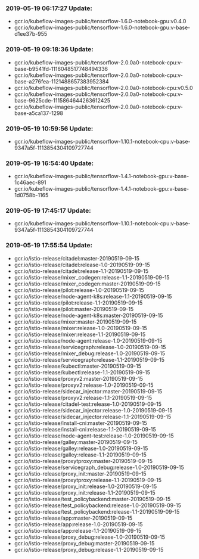 ### 2019-05-19 06:17:27 Update:

- gcr.io/kubeflow-images-public/tensorflow-1.6.0-notebook-gpu:v0.4.0
- gcr.io/kubeflow-images-public/tensorflow-1.6.0-notebook-gpu:v-base-d1ee37b-955
### 2019-05-19 09:18:36 Update:

- gcr.io/kubeflow-images-public/tensorflow-2.0.0a0-notebook-cpu:v-base-b9541fd-1116048517748494336
- gcr.io/kubeflow-images-public/tensorflow-2.0.0a0-notebook-cpu:v-base-a276fea-1121488657383952384
- gcr.io/kubeflow-images-public/tensorflow-2.0.0a0-notebook-cpu:v0.5.0
- gcr.io/kubeflow-images-public/tensorflow-2.0.0a0-notebook-cpu:v-base-9625cde-1115864644263612425
- gcr.io/kubeflow-images-public/tensorflow-2.0.0a0-notebook-cpu:v-base-a5ca137-1298
### 2019-05-19 10:59:56 Update:

- gcr.io/kubeflow-images-public/tensorflow-1.10.1-notebook-cpu:v-base-9347a5f-1113854304109727744
### 2019-05-19 16:54:40 Update:

- gcr.io/kubeflow-images-public/tensorflow-1.4.1-notebook-gpu:v-base-1c46aec-891
- gcr.io/kubeflow-images-public/tensorflow-1.4.1-notebook-gpu:v-base-1d0758b-1165
### 2019-05-19 17:45:17 Update:

- gcr.io/kubeflow-images-public/tensorflow-1.10.1-notebook-cpu:v-base-9347a5f-1113854304109727744
### 2019-05-19 17:55:54 Update:

- gcr.io/istio-release/citadel:master-20190519-09-15
- gcr.io/istio-release/citadel:release-1.0-20190519-09-15
- gcr.io/istio-release/citadel:release-1.1-20190519-09-15
- gcr.io/istio-release/mixer_codegen:release-1.1-20190519-09-15
- gcr.io/istio-release/mixer_codegen:master-20190519-09-15
- gcr.io/istio-release/pilot:release-1.0-20190519-09-15
- gcr.io/istio-release/node-agent-k8s:release-1.1-20190519-09-15
- gcr.io/istio-release/pilot:release-1.1-20190519-09-15
- gcr.io/istio-release/pilot:master-20190519-09-15
- gcr.io/istio-release/node-agent-k8s:master-20190519-09-15
- gcr.io/istio-release/mixer:master-20190519-09-15
- gcr.io/istio-release/mixer:release-1.0-20190519-09-15
- gcr.io/istio-release/mixer:release-1.1-20190519-09-15
- gcr.io/istio-release/node-agent:release-1.0-20190519-09-15
- gcr.io/istio-release/servicegraph:release-1.0-20190519-09-15
- gcr.io/istio-release/mixer_debug:release-1.0-20190519-09-15
- gcr.io/istio-release/servicegraph:release-1.1-20190519-09-15
- gcr.io/istio-release/kubectl:master-20190519-09-15
- gcr.io/istio-release/kubectl:release-1.1-20190519-09-15
- gcr.io/istio-release/proxyv2:master-20190519-09-15
- gcr.io/istio-release/proxyv2:release-1.0-20190519-09-15
- gcr.io/istio-release/sidecar_injector:master-20190519-09-15
- gcr.io/istio-release/proxyv2:release-1.1-20190519-09-15
- gcr.io/istio-release/citadel-test:release-1.0-20190519-09-15
- gcr.io/istio-release/sidecar_injector:release-1.0-20190519-09-15
- gcr.io/istio-release/sidecar_injector:release-1.1-20190519-09-15
- gcr.io/istio-release/install-cni:master-20190519-09-15
- gcr.io/istio-release/install-cni:release-1.1-20190519-09-15
- gcr.io/istio-release/node-agent-test:release-1.0-20190519-09-15
- gcr.io/istio-release/galley:master-20190519-09-15
- gcr.io/istio-release/galley:release-1.0-20190519-09-15
- gcr.io/istio-release/galley:release-1.1-20190519-09-15
- gcr.io/istio-release/proxytproxy:master-20190519-09-15
- gcr.io/istio-release/servicegraph_debug:release-1.0-20190519-09-15
- gcr.io/istio-release/proxy_init:master-20190519-09-15
- gcr.io/istio-release/proxytproxy:release-1.1-20190519-09-15
- gcr.io/istio-release/proxy_init:release-1.0-20190519-09-15
- gcr.io/istio-release/proxy_init:release-1.1-20190519-09-15
- gcr.io/istio-release/test_policybackend:master-20190519-09-15
- gcr.io/istio-release/test_policybackend:release-1.0-20190519-09-15
- gcr.io/istio-release/test_policybackend:release-1.1-20190519-09-15
- gcr.io/istio-release/app:master-20190519-09-15
- gcr.io/istio-release/app:release-1.0-20190519-09-15
- gcr.io/istio-release/app:release-1.1-20190519-09-15
- gcr.io/istio-release/proxy_debug:release-1.0-20190519-09-15
- gcr.io/istio-release/proxy_debug:master-20190519-09-15
- gcr.io/istio-release/proxy_debug:release-1.1-20190519-09-15
